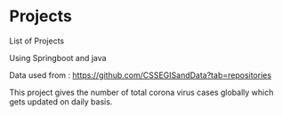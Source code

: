 # Projects
List of Projects

Using Springboot and java 

Data used from  : https://github.com/CSSEGISandData?tab=repositories 

This project gives the number of total corona virus cases globally which gets updated on daily basis.
